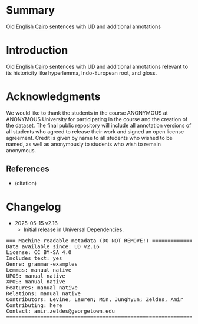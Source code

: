 # Summary

Old English [Cairo](https://github.com/UniversalDependencies/cairo) sentences with UD and additional annotations


# Introduction

Old English [Cairo](https://github.com/UniversalDependencies/cairo) sentences with UD and additional annotations
relevant to its historicity like hyperlemma, Indo-European root, and gloss.


# Acknowledgments

We would like to thank the students in the course
ANONYMOUS at ANONYMOUS University for participating
in the course and the creation of the
dataset. The final public repository will include
all annotation versions of all students who agreed
to release their work and signed an open license
agreement. Credit is given by name to all students
who wished to be named, as well as anonymously
to students who wish to remain anonymous.

## References

* (citation)


# Changelog

* 2025-05-15 v2.16
  * Initial release in Universal Dependencies.


<pre>
=== Machine-readable metadata (DO NOT REMOVE!) ================================
Data available since: UD v2.16
License: CC BY-SA 4.0
Includes text: yes
Genre: grammar-examples
Lemmas: manual native
UPOS: manual native
XPOS: manual native
Features: manual native
Relations: manual native
Contributors: Levine, Lauren; Min, Junghyun; Zeldes, Amir
Contributing: here
Contact: amir.zeldes@georgetown.edu
===============================================================================
</pre>
